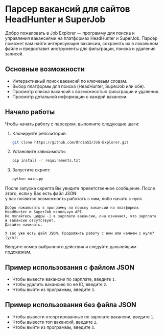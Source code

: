 # Парсер вакансий для сайтов HeadHunter и SuperJob

Добро пожаловать в Job Explorer — программу для поиска и управления вакансиями на платформах HeadHunter и SuperJob. Парсер поможет вам найти интересующие вакансии, сохранять их в локальном файле и предоставит инструменты для фильтрации, поиска и удаления записей.

## Основные возможности

- Интерактивный поиск вакансий по ключевым словам.
- Выбор платформы для поиска (HeadHunter, SuperJob или обе).
- Просмотр списка вакансий с возможностью фильтрации и удаления.
- Просмотр детальной информации о каждой вакансии.

## Начало работы

Чтобы начать работу с парсером, выполните следующие шаги:

1. Клонируйте репозиторий:
   ```bash
   git clone https://github.com/OrdinSI/Job-Explorer.git
   ```
2. Установите зависимости:
   ```bash
   pip install -r requirements.txt
   ```
3. Запустите скрипт:
   ```bash
   python main.py
   ```

После запуска скрипта Вы увидите приветственное сообщение. После этого, если у Вас есть файл JSON\
у вас появится возможность работать с ним, либо начать с нуля

```
Добро пожаловать в программу по поиску вакансий на платформах HeadHunter и SuperJob используя API.
Не пугайтесь цифры -1 в зарплате вакансии, она означает, что зарплата в вакансии отсутствует.
Давайте начинать.

У вас уже есть файл JSON. Продолжить работу с ним или начнём с нуля? [y/n]: 
```

Введите номер выбранного действия и следуйте дальнейшим подсказкам.

## Пример использования с файлом JSON

- Чтобы вывести вакансии по зарплате, введите `1`.
- Чтобы удалить вакансию по её ID, введите `2`.
- Чтобы выйти из программы, введите `3`.

## Пример использования без файла JSON

- Чтобы вывести отсортированные по зарплате вакансии, введите `1`.
- Чтобы вывести топ вакансий, введите `2`.
- Чтобы выйти из программы, введите `3`.
